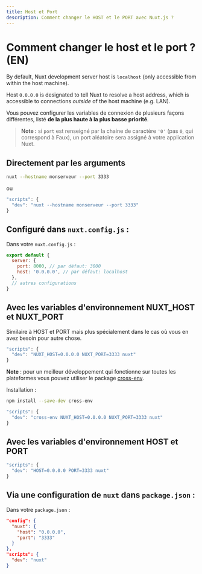 ```yaml
---
title: Host et Port
description: Comment changer le HOST et le PORT avec Nuxt.js ?
---
```


# Comment changer le host et le port ? (EN)

By default, Nuxt development server host is `localhost` (only accessible from within the host machine).

Host `0.0.0.0` is designated to tell Nuxt to resolve a host address, which is accessible to connections _outside_ of the host machine (e.g. LAN).

Vous pouvez configurer les variables de connexion de plusieurs façons différentes, listé **de la plus haute à la plus basse priorité**.

> **Note :** si `port` est renseigné par la chaine de caractère `'0'` (pas `0`, qui correspond à Faux), un port aléatoire sera assigné à votre application Nuxt.

## Directement par les arguments

```sh
nuxt --hostname monserveur --port 3333
```
ou
```js
"scripts": {
  "dev": "nuxt --hostname monserveur --port 3333"
}
```

## Configuré dans `nuxt.config.js` :

Dans votre `nuxt.config.js` :

```js
export default {
  server: {
    port: 8000, // par défaut: 3000
    host: '0.0.0.0', // par défaut: localhost
  },
  // autres configurations
}
```


## Avec les variables d'environnement NUXT_HOST et NUXT_PORT

Similaire à HOST et PORT mais plus spécialement dans le cas où vous en avez besoin pour autre chose.

```js
"scripts": {
  "dev": "NUXT_HOST=0.0.0.0 NUXT_PORT=3333 nuxt"
}
```

**Note** : pour un meilleur développement qui fonctionne sur toutes les plateformes vous pouvez utiliser le package [cross-env](https://www.npmjs.com/package/cross-env).

Installation :

```bash
npm install --save-dev cross-env
```

```js
"scripts": {
  "dev": "cross-env NUXT_HOST=0.0.0.0 NUXT_PORT=3333 nuxt"
}
```

## Avec les variables d'environnement HOST et PORT

```js
"scripts": {
  "dev": "HOST=0.0.0.0 PORT=3333 nuxt"
}
```


## Via une configuration de `nuxt` dans `package.json` :

Dans votre `package.json` :

```json
"config": {
  "nuxt": {
    "host": "0.0.0.0",
    "port": "3333"
  }
},
"scripts": {
  "dev": "nuxt"
}
```
